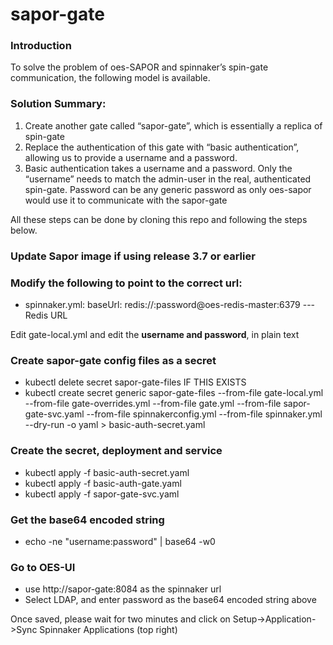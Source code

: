 # sapor-gate

### Introduction
To solve the problem of oes-SAPOR and spinnaker’s spin-gate communication, the following model is available.

### Solution Summary:
1. Create another gate called “sapor-gate”, which is essentially a replica of spin-gate
2. Replace the authentication of this gate with “basic authentication”, allowing us to provide a username and a password.
3. Basic authentication takes a username and a password. Only the “username” needs to match the admin-user in the real, authenticated spin-gate. Password can be any generic password as only oes-sapor would use it to communicate with the sapor-gate

All these steps can be done by cloning this repo and following the steps below.

### Update Sapor image if using release 3.7 or earlier



### Modify the following to point to the correct url:
- spinnaker.yml:    baseUrl: redis://:password@oes-redis-master:6379 --- Redis URL

Edit gate-local.yml and edit the **username and password**, in plain text

### Create sapor-gate config files as a secret
- kubectl delete secret sapor-gate-files               IF THIS EXISTS
- kubectl create secret generic sapor-gate-files --from-file gate-local.yml --from-file gate-overrides.yml --from-file gate.yml --from-file sapor-gate-svc.yaml --from-file spinnakerconfig.yml --from-file spinnaker.yml --dry-run -o yaml > basic-auth-secret.yaml

### Create the secret, deployment and service
- kubectl apply -f basic-auth-secret.yaml
- kubectl apply -f basic-auth-gate.yaml
- kubectl apply -f sapor-gate-svc.yaml

### Get the base64 encoded string
- echo -ne "username:password" | base64 -w0

### Go to OES-UI
- use http://sapor-gate:8084 as the spinnaker url
- Select LDAP, and enter password as the base64 encoded string above

Once saved, please wait for two minutes and click on Setup->Application->Sync Spinnaker Applications (top right)
